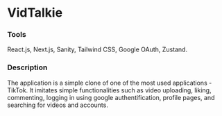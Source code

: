 # VidTalkie
### Tools 
React.js, Next.js, Sanity, Tailwind CSS, Google OAuth, Zustand.
### Description
The application is a simple clone of one of the most used applications - TikTok. It imitates simple functionalities such as video uploading, liking, commenting, logging in using google authentification, profile pages, and searching for videos and accounts.
